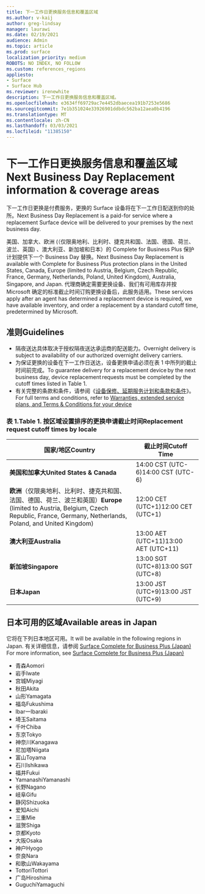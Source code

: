 ```yaml
---
title: 下一工作日更换服务信息和覆盖区域
ms.author: v-kaij
author: greg-lindsay
manager: laurawi
ms.date: 02/19/2021
audience: Admin
ms.topic: article
ms.prod: surface
localization_priority: medium
ROBOTS: NO INDEX, NO FOLLOW
ms.custom: references_regions
appliesto:
- Surface
- Surface Hub
ms.reviewer: irenewhite
description: 下一工作日更换服务信息和覆盖区域。
ms.openlocfilehash: e3634ff69729ac7e4452dbaecea191b7253e5686
ms.sourcegitcommit: 7e1b351024e33926901ddbdc562ba12aea0b4196
ms.translationtype: MT
ms.contentlocale: zh-CN
ms.lasthandoff: 03/03/2021
ms.locfileid: "11385150"
---
```

# <a name="next-business-day-replacement-information--coverage-areas"></a><span data-ttu-id="4e974-103">下一工作日更换服务信息和覆盖区域</span><span class="sxs-lookup"><span data-stu-id="4e974-103">Next Business Day Replacement information & coverage areas</span></span>

<span data-ttu-id="4e974-104">下一工作日更换是付费服务​​，更换的 Surface 设备将在下一工作日配送到你的处所。</span><span class="sxs-lookup"><span data-stu-id="4e974-104">Next Business Day Replacement is a paid-for service where a replacement Surface device will be delivered to your premises by the next business day.</span></span> 

<span data-ttu-id="4e974-105">美国、加拿大、欧洲 (（仅限奥地利、比利时、捷克共和国、法国、德国、荷兰、波兰、英国) 、澳大利亚、新加坡和日本）的 Complete for Business Plus 保护计划提供下一个 Business Day 替换。</span><span class="sxs-lookup"><span data-stu-id="4e974-105">Next Business Day Replacement is available with Complete for Business Plus protection plans in the United States, Canada, Europe (limited to Austria, Belgium, Czech Republic, France, Germany, Netherlands, Poland, United Kingdom), Australia, Singapore, and Japan.</span></span> <span data-ttu-id="4e974-106">代理商确定需要更换设备、我们有可用库存并按 Microsoft 确定的标准截止时间订购更换设备后，此服务适用。</span><span class="sxs-lookup"><span data-stu-id="4e974-106">These services apply after an agent has determined a replacement device is required, we have available inventory, and order a replacement by a standard cutoff time, predetermined by Microsoft.</span></span> 

## <a name="guidelines"></a><span data-ttu-id="4e974-107">准则</span><span class="sxs-lookup"><span data-stu-id="4e974-107">Guidelines</span></span>

- <span data-ttu-id="4e974-108">隔夜送达具体取决于授权隔夜送达承运商的配送能力。</span><span class="sxs-lookup"><span data-stu-id="4e974-108">Overnight delivery is subject to availability of our authorized overnight delivery carriers.</span></span>
- <span data-ttu-id="4e974-109">为保证更换的设备在下一工作日送达，设备更换申请必须在表 1 中所列的截止时间前完成。</span><span class="sxs-lookup"><span data-stu-id="4e974-109">To guarantee delivery for a replacement device by the next business day, device replacement requests must be completed by the cutoff times listed in Table 1.</span></span> 
- <span data-ttu-id="4e974-110">有关完整的条款和条件，请参阅《[设备保修、延期服务计划和条款和条件](https://support.microsoft.com/topic/warranties-extended-service-plans-and-terms-conditions-for-your-device-eedf7a23-84a7-1a47-480b-0e10503eedf5)》。</span><span class="sxs-lookup"><span data-stu-id="4e974-110">For full terms and conditions, refer to [Warranties, extended service plans, and Terms & Conditions for your device](https://support.microsoft.com/topic/warranties-extended-service-plans-and-terms-conditions-for-your-device-eedf7a23-84a7-1a47-480b-0e10503eedf5)</span></span>

### <a name="table-1-replacement-request-cutoff-times-by-locale"></a><span data-ttu-id="4e974-111">表 1.</span><span class="sxs-lookup"><span data-stu-id="4e974-111">Table 1.</span></span> <span data-ttu-id="4e974-112">按区域设置排序的更换申请截止时间</span><span class="sxs-lookup"><span data-stu-id="4e974-112">Replacement request cutoff times by locale</span></span>

| <span data-ttu-id="4e974-113">国家/地区</span><span class="sxs-lookup"><span data-stu-id="4e974-113">Country</span></span>                                                                                                    | <span data-ttu-id="4e974-114">截止时间</span><span class="sxs-lookup"><span data-stu-id="4e974-114">Cutoff Time</span></span> |
| -------------------------------------------------------------------------------------------------------------- | --------------- |
| **<span data-ttu-id="4e974-115">美国和加拿大</span><span class="sxs-lookup"><span data-stu-id="4e974-115">United States & Canada</span></span>**                                                                                     | <span data-ttu-id="4e974-116">14:00 CST    (UTC-6)</span><span class="sxs-lookup"><span data-stu-id="4e974-116">14:00 CST    (UTC-6)</span></span>      |
| <span data-ttu-id="4e974-117">**欧洲**（仅限奥地利、比利时、捷克共和国、法国、德国、荷兰、波兰和英国）</span><span class="sxs-lookup"><span data-stu-id="4e974-117">**Europe** (limited to Austria, Belgium, Czech Republic, France, Germany, Netherlands, Poland, and United Kingdom)</span></span> | <span data-ttu-id="4e974-118">12:00 CET   (UTC+1)</span><span class="sxs-lookup"><span data-stu-id="4e974-118">12:00 CET   (UTC+1)</span></span>     |
| **<span data-ttu-id="4e974-119">澳大利亚</span><span class="sxs-lookup"><span data-stu-id="4e974-119">Australia</span></span>**                                                                                                  | <span data-ttu-id="4e974-120">13:00 AET   (UTC+11)</span><span class="sxs-lookup"><span data-stu-id="4e974-120">13:00 AET   (UTC+11)</span></span>    |
| **<span data-ttu-id="4e974-121">新加坡</span><span class="sxs-lookup"><span data-stu-id="4e974-121">Singapore</span></span>**                                                                                                  | <span data-ttu-id="4e974-122">13:00 SGT    (UTC+8)</span><span class="sxs-lookup"><span data-stu-id="4e974-122">13:00 SGT    (UTC+8)</span></span>   |
| **<span data-ttu-id="4e974-123">日本</span><span class="sxs-lookup"><span data-stu-id="4e974-123">Japan</span></span>**                                                                                                      | <span data-ttu-id="4e974-124">13:00 JST    (UTC+9)</span><span class="sxs-lookup"><span data-stu-id="4e974-124">13:00 JST    (UTC+9)</span></span>   |


##  <a name="available-areas-in-japan"></a><span data-ttu-id="4e974-125">日本可用的区域</span><span class="sxs-lookup"><span data-stu-id="4e974-125">Available areas in Japan</span></span> 

<span data-ttu-id="4e974-126">它将在下列日本地区可用。</span><span class="sxs-lookup"><span data-stu-id="4e974-126">It will be available in the following regions in Japan.</span></span> <span data-ttu-id="4e974-127">有关详细信息，请参阅 [Surface Complete for Business Plus (Japan) ](https://cdn.techcommunity.microsoft.com/assets/Surface/jp-next-day-replace-surface.pdf)</span><span class="sxs-lookup"><span data-stu-id="4e974-127">For more information, see [Surface Complete for Business Plus (Japan)](https://cdn.techcommunity.microsoft.com/assets/Surface/jp-next-day-replace-surface.pdf)</span></span>

- <span data-ttu-id="4e974-128">青森</span><span class="sxs-lookup"><span data-stu-id="4e974-128">Aomori</span></span>
- <span data-ttu-id="4e974-129">岩手</span><span class="sxs-lookup"><span data-stu-id="4e974-129">Iwate</span></span>
- <span data-ttu-id="4e974-130">宫城</span><span class="sxs-lookup"><span data-stu-id="4e974-130">Miyagi</span></span>
- <span data-ttu-id="4e974-131">秋田</span><span class="sxs-lookup"><span data-stu-id="4e974-131">Akita</span></span>
- <span data-ttu-id="4e974-132">山形</span><span class="sxs-lookup"><span data-stu-id="4e974-132">Yamagata</span></span>
- <span data-ttu-id="4e974-133">福岛</span><span class="sxs-lookup"><span data-stu-id="4e974-133">Fukushima</span></span>
- <span data-ttu-id="4e974-134">Ibar一</span><span class="sxs-lookup"><span data-stu-id="4e974-134">Ibaraki</span></span>
- <span data-ttu-id="4e974-135">埼玉</span><span class="sxs-lookup"><span data-stu-id="4e974-135">Saitama</span></span>
- <span data-ttu-id="4e974-136">千叶</span><span class="sxs-lookup"><span data-stu-id="4e974-136">Chiba</span></span>
- <span data-ttu-id="4e974-137">东京</span><span class="sxs-lookup"><span data-stu-id="4e974-137">Tokyo</span></span>
- <span data-ttu-id="4e974-138">神奈川</span><span class="sxs-lookup"><span data-stu-id="4e974-138">Kanagawa</span></span>
- <span data-ttu-id="4e974-139">尼加塔</span><span class="sxs-lookup"><span data-stu-id="4e974-139">Niigata</span></span>
- <span data-ttu-id="4e974-140">富山</span><span class="sxs-lookup"><span data-stu-id="4e974-140">Toyama</span></span>
- <span data-ttu-id="4e974-141">石川</span><span class="sxs-lookup"><span data-stu-id="4e974-141">Ishikawa</span></span>
- <span data-ttu-id="4e974-142">福井</span><span class="sxs-lookup"><span data-stu-id="4e974-142">Fukui</span></span>
- <span data-ttu-id="4e974-143">Yamanashi</span><span class="sxs-lookup"><span data-stu-id="4e974-143">Yamanashi</span></span>
- <span data-ttu-id="4e974-144">长野</span><span class="sxs-lookup"><span data-stu-id="4e974-144">Nagano</span></span>
- <span data-ttu-id="4e974-145">岐阜</span><span class="sxs-lookup"><span data-stu-id="4e974-145">Gifu</span></span>
- <span data-ttu-id="4e974-146">静冈</span><span class="sxs-lookup"><span data-stu-id="4e974-146">Shizuoka</span></span>
- <span data-ttu-id="4e974-147">爱知</span><span class="sxs-lookup"><span data-stu-id="4e974-147">Aichi</span></span>
- <span data-ttu-id="4e974-148">三重</span><span class="sxs-lookup"><span data-stu-id="4e974-148">Mie</span></span>
- <span data-ttu-id="4e974-149">滋贺</span><span class="sxs-lookup"><span data-stu-id="4e974-149">Shiga</span></span>
- <span data-ttu-id="4e974-150">京都</span><span class="sxs-lookup"><span data-stu-id="4e974-150">Kyoto</span></span>
- <span data-ttu-id="4e974-151">大阪</span><span class="sxs-lookup"><span data-stu-id="4e974-151">Osaka</span></span>
- <span data-ttu-id="4e974-152">神户</span><span class="sxs-lookup"><span data-stu-id="4e974-152">Hyogo</span></span>
- <span data-ttu-id="4e974-153">奈良</span><span class="sxs-lookup"><span data-stu-id="4e974-153">Nara</span></span>
- <span data-ttu-id="4e974-154">和歌山</span><span class="sxs-lookup"><span data-stu-id="4e974-154">Wakayama</span></span>
- <span data-ttu-id="4e974-155">Tottori</span><span class="sxs-lookup"><span data-stu-id="4e974-155">Tottori</span></span>
- <span data-ttu-id="4e974-156">广岛</span><span class="sxs-lookup"><span data-stu-id="4e974-156">Hiroshima</span></span>
- <span data-ttu-id="4e974-157">Guguchi</span><span class="sxs-lookup"><span data-stu-id="4e974-157">Yamaguchi</span></span>

